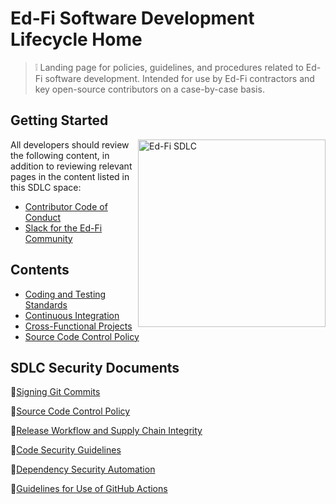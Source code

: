 # Ed-Fi Software Development Lifecycle Home

> :grey_exclamation:
> Landing page for policies, guidelines, and procedures related to Ed-Fi software development. Intended for use by Ed-Fi contractors and key open-source contributors on a case-by-case basis.

## Getting Started

<img alt="Ed-Fi SDLC"
src= "https://edfi.atlassian.net/wiki/download/thumbnails/19333125/SDLC_-_Software_Development_Life_Cycle-351170354.jpg?version=1&modificationDate=1665094611967&cacheVersion=1&api=v2&width=248&height=250"
align=right width=300>

All developers should review the following content, in addition to reviewing relevant pages in the content listed in this SDLC space:

- [Contributor Code of Conduct](https://edfi.atlassian.net/wiki/spaces/ETKB/pages/20875353/Contributor+Code+of+Conduct)
- [Slack for the Ed-Fi Community](https://edfi.atlassian.net/wiki/spaces/ETKB/pages/20875301/Slack+for+the+Ed-Fi+Community)

## Contents

- [Coding and Testing Standards](#)
- [Continuous Integration](#)
- [Cross-Functional Projects](#)
- [Source Code Control Policy](#)

## SDLC Security Documents

:blue_book:[Signing Git Commits](https://edfi.atlassian.net/wiki/spaces/ETKB/pages/20875476/Signing+Git+Commits>)

:blue_book:[Source Code Control Policy](https://edfi.atlassian.net/wiki/spaces/SDLC/pages/19334813/Source+Code+Control+Policy)

:blue_book:[Release Workflow and Supply Chain Integrity](https://edfi.atlassian.net/wiki/spaces/SDLC/pages/19334698/Release+Workflow+and+Supply+Chain+Integrity)

:blue_book:[Code Security Guidelines](https://edfi.atlassian.net/wiki/spaces/SDLC/pages/19334579/Code+Security+Guidelines)

:blue_book:[Dependency Security Automation](https://edfi.atlassian.net/wiki/spaces/SDLC/pages/19334569/Dependency+Security+Automation)

:blue_book:[Guidelines for Use of GitHub Actions](https://edfi.atlassian.net/wiki/spaces/SDLC/pages/19334563/Guidelines+for+Use+of+GitHub+Actions)
